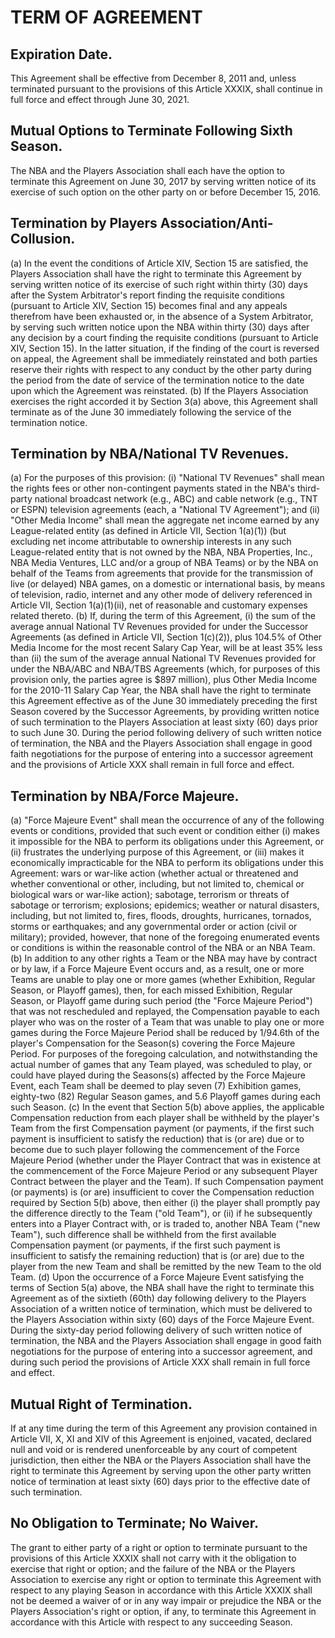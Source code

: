 # TERM OF AGREEMENT

## Expiration Date.

This Agreement shall be effective from December 8, 2011 and, unless terminated pursuant to the provisions of this Article XXXIX, shall continue in full force and effect through June 30, 2021.

## Mutual Options to Terminate Following Sixth Season.

The NBA and the Players Association shall each have the option to terminate this Agreement on June 30, 2017 by serving written notice of its exercise of such option on the other party on or before December 15, 2016.

## Termination by Players Association/Anti-Collusion.

(a) In the event the conditions of Article XIV, Section 15 are satisfied, the Players Association shall have the right to terminate this Agreement by serving written notice of its exercise of such right within thirty (30) days after the System Arbitrator's report finding the requisite conditions (pursuant to Article XIV, Section 15) becomes final and any appeals therefrom have been exhausted or, in the absence of a System Arbitrator, by serving such written notice upon the NBA within thirty (30) days after any decision by a court finding the requisite conditions (pursuant to Article XIV, Section 15). In the latter situation, if the finding of the court is reversed on appeal, the Agreement shall be immediately reinstated and both parties reserve their rights with respect to any conduct by the other party during the period from the date of service of the termination notice to the date upon which the Agreement was reinstated.
(b) If the Players Association exercises the right accorded it by Section 3(a) above, this Agreement shall terminate as of the June 30 immediately following the service of the termination notice.

## Termination by NBA/National TV Revenues.

(a) For the purposes of this provision: (i) "National TV Revenues" shall mean the rights fees or other non-contingent payments stated in the NBA's third-party national broadcast network (e.g., ABC) and cable network (e.g., TNT or ESPN) television agreements (each, a "National TV Agreement"); and (ii) "Other Media Income" shall mean the aggregate net income earned by any League-related entity (as defined in Article VII, Section 1(a)(1)) (but excluding net income attributable to ownership interests in any such League-related entity that is not owned by the NBA, NBA Properties, Inc., NBA Media Ventures, LLC and/or a group of NBA Teams) or by the NBA on behalf of the Teams from agreements that provide for the transmission of live (or delayed) NBA games, on a domestic or international basis, by means of television, radio, internet and any other mode of delivery referenced in Article VII, Section 1(a)(1)(ii), net of reasonable and customary expenses related thereto.
(b) If, during the term of this Agreement, (i) the sum of the average annual National TV Revenues provided for under the Successor Agreements (as defined in Article VII, Section 1(c)(2)), plus 104.5% of Other Media Income for the most recent Salary Cap Year, will be at least 35% less than (ii) the sum of the average annual National TV Revenues provided for under the NBA/ABC and NBA/TBS Agreements (which, for purposes of this provision only, the parties agree is \$897 million), plus Other Media Income for the 2010-11 Salary Cap Year, the NBA shall have the right to terminate this Agreement effective as of the June 30 immediately preceding the first Season covered by the Successor Agreements, by providing written notice of such termination to the Players Association at least sixty (60) days prior to such June 30. During the period following delivery of such written notice of termination, the NBA and the Players Association shall engage in good faith negotiations for the purpose of entering into a successor agreement and the provisions of Article XXX shall remain in full force and effect.

## Termination by NBA/Force Majeure.

(a) "Force Majeure Event" shall mean the occurrence of any of the following events or conditions, provided that such event or condition either (i) makes it impossible for the NBA to perform its obligations under this Agreement, or (ii) frustrates the underlying purpose of this Agreement, or (iii) makes it economically impracticable for the NBA to perform its obligations under this Agreement: wars or war-like action (whether actual or threatened and whether conventional or other, including, but not limited to, chemical or biological wars or war-like action); sabotage, terrorism or threats of sabotage or terrorism; explosions; epidemics; weather or natural disasters, including, but not limited to, fires, floods, droughts, hurricanes, tornados, storms or earthquakes; and any governmental order or action (civil or military); provided, however, that none of the foregoing enumerated events or conditions is within the reasonable control of the NBA or an NBA Team.
(b) In addition to any other rights a Team or the NBA may have by contract or by law, if a Force Majeure Event occurs and, as a result, one or more Teams are unable to play one or more games (whether Exhibition, Regular Season, or Playoff games), then, for each missed Exhibition, Regular Season, or Playoff game during such period (the "Force Majeure Period") that was not rescheduled and replayed, the Compensation payable to each player who was on the roster of a Team that was unable to play one or more games during the Force Majeure Period shall be reduced by 1/94.6th of the player's Compensation for the Season(s) covering the Force Majeure Period. For purposes of the foregoing calculation, and notwithstanding the actual number of games that any Team played, was scheduled to play, or could have played during the Seasons(s) affected by the Force Majeure Event, each Team shall be deemed to play seven (7) Exhibition games, eighty-two (82) Regular Season games, and 5.6 Playoff games during each such Season.
(c) In the event that Section 5(b) above applies, the applicable Compensation reduction from each player shall be withheld by the player's Team from the first Compensation payment (or payments, if the first such payment is insufficient to satisfy the reduction) that is (or are) due or to become due to such player following the commencement of the Force Majeure Period (whether under the Player Contract that was in existence at the commencement of the Force Majeure Period or any subsequent Player Contract between the player and the Team). If such Compensation payment (or payments) is (or are) insufficient to cover the Compensation reduction required by Section 5(b) above, then either (i) the player shall promptly pay the difference directly to the Team ("old Team"), or (ii) if he subsequently enters into a Player Contract with, or is traded to, another NBA Team ("new Team"), such difference shall be withheld from the first available Compensation payment (or payments, if the first such payment is insufficient to satisfy the remaining reduction) that is (or are) due to the player from the new Team and shall be remitted by the new Team to the old Team.
(d) Upon the occurrence of a Force Majeure Event satisfying the terms of Section 5(a) above, the NBA shall have the right to terminate this Agreement as of the sixtieth (60th) day following delivery to the Players Association of a written notice of termination, which must be delivered to the Players Association within sixty (60) days of the Force Majeure Event. During the sixty-day period following delivery of such written notice of termination, the NBA and the Players Association shall engage in good faith negotiations for the purpose of entering into a successor agreement, and during such period the provisions of Article XXX shall remain in full force and effect.

## Mutual Right of Termination.

If at any time during the term of this Agreement any provision contained in Article VII, X, XI and XIV of this Agreement is enjoined, vacated, declared null and void or is rendered unenforceable by any court of competent jurisdiction, then either the NBA or the Players Association shall have the right to terminate this Agreement by serving upon the other party written notice of termination at least sixty (60) days prior to the effective date of such termination.

## No Obligation to Terminate; No Waiver.

The grant to either party of a right or option to terminate pursuant to the provisions of this Article XXXIX shall not carry with it the obligation to exercise that right or option; and the failure of the NBA or the Players Association to exercise any right or option to terminate this Agreement with respect to any playing Season in accordance with this Article XXXIX shall not be deemed a waiver of or in any way impair or prejudice the NBA or the Players Association's right or option, if any, to terminate this Agreement in accordance with this Article with respect to any succeeding Season.
